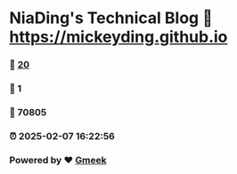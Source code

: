# NiaDing's Technical Blog  :link: https://mickeyding.github.io 
### :page_facing_up: [20](https://mickeyding.github.io/tag.html) 
### :speech_balloon: 1 
### :hibiscus: 70805 
### :alarm_clock: 2025-02-07 16:22:56 
### Powered by :heart: [Gmeek](https://github.com/Meekdai/Gmeek)
